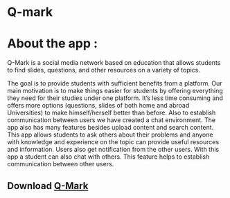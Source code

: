 # Q-mark
# About the app :
Q-Mark is a social media network based on education that allows students to
find slides, questions, and other resources on a variety of topics.

The goal is to provide students with sufficient benefits from a platform. Our
main motivation is to make things easier for students by offering everything they need
for their studies under one platform. It’s less time consuming and offers more options
(questions, slides of both home and abroad Universities) to make himself/herself
better than before. Also to establish communication between users we have created a
chat environment. The app also has many features besides upload content and search
content. This app allows students to ask others about their problems and anyone with
knowledge and experience on the topic can provide useful resources and information.
Users also get notification from the other users. With this app a student can also chat
with others. This feature helps to establish communication between other users.
## Download [Q-Mark](https://github.com/anika235/EventGo/releases/download/v1.0.0/EventGo.apk)
